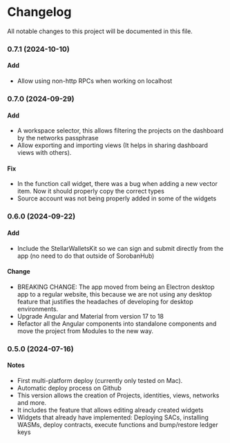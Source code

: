 # Changelog

All notable changes to this project will be documented in this file.

### 0.7.1 (2024-10-10)
#### Add
- Allow using non-http RPCs when working on localhost

### 0.7.0 (2024-09-29)
#### Add
- A workspace selector, this allows filtering the projects on the dashboard by the networks passphrase
- Allow exporting and importing views (It helps in sharing dashboard views with others).

#### Fix
- In the function call widget, there was a bug when adding a new vector item. Now it should properly copy the correct types 
- Source account was not being properly added in some of the widgets

### 0.6.0 (2024-09-22)
#### Add
- Include the StellarWalletsKit so we can sign and submit directly from the app (no need to do that outside of SorobanHub)

#### Change
- BREAKING CHANGE: The app moved from being an Electron desktop app to a regular website, this because we are not using any desktop feature that justifies the headaches of developing for desktop environments.
- Upgrade Angular and Material from version 17 to 18
- Refactor all the Angular components into standalone components and move the project from Modules to the new way.

### 0.5.0 (2024-07-16)
#### Notes
- First multi-platform deploy (currently only tested on Mac).
- Automatic deploy process on Github
- This version allows the creation of Projects, identities, views, networks and more.
- It includes the feature that allows editing already created widgets
- Widgets that already have implemented: Deploying SACs, installing WASMs, deploy contracts, execute functions and bump/restore ledger keys 

